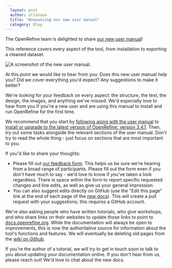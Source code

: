 ```yaml
---
  layout: post
  author: allanaaa
  title: "Announcing our new user manual"
  category: Blog
---
```


The OpenRefine team is delighted to share [our new user manual](https://docs.openrefine.org/)!

This reference covers every aspect of the tool, from installation to exporting a cleaned dataset.

![A screenshot of the new user manual.](https://openrefine.org/images/2021-user-manual.png)

At this point we would like to hear from you: Does this new user manual help you? Did we cover everything you'd expect? Any suggestions to make it better?

We're looking for your feedback on every aspect: the structure, the text, the design, the images, and anything we've missed. We'd especially love to hear from you if you're a new user and are using this manual to install and run OpenRefine for the first time.

We recommend that you start by [following along with the user manual](https://docs.openrefine.org/manual/installing#installing-or-upgrading) to [install or upgrade to the latest version of OpenRefine: version 3.4.1](https://github.com/OpenRefine/OpenRefine/releases/tag/3.4.1). 
Then, try out some tasks alongside the relevant sections of the user manual. Don't try to read the whole thing - just focus on sections that are most important to you.

If you'd like to share your thoughts:
- Please fill out [our feedback form](https://forms.gle/4KkoJFpSrWDMkrh6A). This helps us be sure we're hearing from a broad range of participants. Please fill out the form even if you don't have much to say - we'd love to know if you've taken a look regardless. There is space within the form to report specific requested changes and line edits, as well as give us your general impression.
- You can also suggest edits directly on GitHub (use the "Edit this page" link at the end of each page of the [new docs](https://docs.openrefine.org/)). This will create a pull request with your suggestions; this requires a GitHub account.

We're also asking people who have written tutorials, who give workshops, and who share links on their websites to update those links to point to [docs.openrefine.org](https://docs.openrefine.org). 
While the documentation will always be open to improvements, this is now the authoritative source for information about the tool's functions and features. We will eventually be deleting old pages from the [wiki on Github](https://github.com/OpenRefine/OpenRefine/wiki). 

If you're the author of a tutorial, we will try to get in touch soon to talk to you about updating your documentation online. If you don't hear from us, please reach out! We'd love to chat about the new docs.
